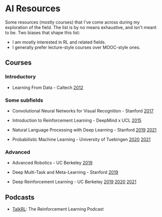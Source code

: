 # AI Resources

Some resources (mostly courses) that I've come across during my exploration of the field. The list is by no means exhaustive, and isn't meant to be. Two biases that shape this list:
* I am mostly interested in RL and related fields.
* I generally prefer lecture-style courses over MOOC-style ones.

## Courses

### Introductory
* Learning From Data - Caltech [2012](https://work.caltech.edu/telecourse)


### Some subfields

* Convolutional Neural Networks for Visual Recognition - Stanford
[2017](https://www.youtube.com/watch?v=vT1JzLTH4G4&list=PL3FW7Lu3i5JvHM8ljYj-zLfQRF3EO8sYv)

* Introduction to Reinforcement Learning - DeepMind x UCL 
[2015](https://deepmind.com/learning-resources/-introduction-reinforcement-learning-david-silver)

* Natural Language Processing with Deep Learning - Stanford
[2019](https://www.youtube.com/watch?v=8rXD5-xhemo&list=PLoROMvodv4rOhcuXMZkNm7j3fVwBBY42z)
[2021](https://www.youtube.com/watch?v=rmVRLeJRkl4&list=PLoROMvodv4rOSH4v6133s9LFPRHjEmbmJ)

* Probabilistic Machine Learning - University of  Tuebingen 
[2020](https://www.youtube.com/watch?v=o3pDmTet4Fc&list=PLH5_eZVldmtVytv4lPS-HPbVX8HlPDbZ5)
[2021](https://www.youtube.com/watch?v=UbaVGD4Lfis&list=PL05umP7R6ij1tHaOFY96m5uX3J21a6yNd)


### Advanced

* Advanced Robotics - UC Berkeley
[2019](https://www.youtube.com/watch?v=xWPViQ6LI-Q&list=PLwRJQ4m4UJjNBPJdt8WamRAt4XKc639wF)

* Deep Multi-Task and Meta-Learning - Stanford
[2019](https://www.youtube.com/watch?v=0rZtSwNOTQo&list=PLoROMvodv4rMC6zfYmnD7UG3LVvwaITY5)

* Deep Reinforcement Learning - UC Berkeley
[2019](https://www.youtube.com/playlist?list=PLkFD6_40KJIwhWJpGazJ9VSj9CFMkb79A)
[2020](https://www.youtube.com/playlist?list=PL_iWQOsE6TfURIIhCrlt-wj9ByIVpbfGc)
[2021](https://youtube.com/playlist?list=PL_iWQOsE6TfXxKgI1GgyV1B_Xa0DxE5eH)

## Podcasts
* [TalkRL](https://www.talkrl.com/): The Reinforcement Learning Podcast